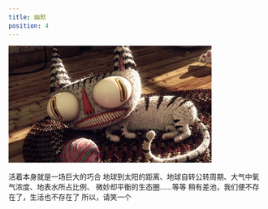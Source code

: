 ```yaml
---
title: 幽默
position: 4
---
```


![](./_image/humor.jpg)

活着本身就是一场巨大的巧合 
地球到太阳的距离、地球自转公转周期、大气中氧气浓度、地表水所占比例、 微妙却平衡的生态圈……等等
稍有差池，我们便不存在了，生活也不存在了
所以，请笑一个
